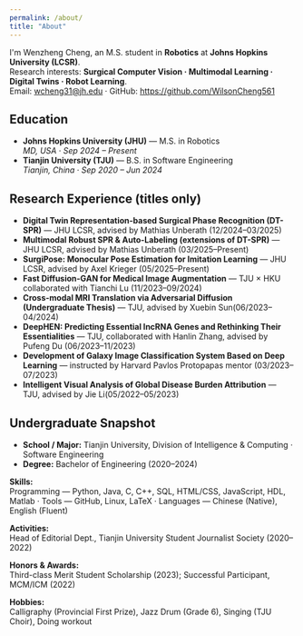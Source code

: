 ```yaml
---
permalink: /about/
title: "About"
---
```


I'm Wenzheng Cheng, an M.S. student in **Robotics** at **Johns Hopkins University (LCSR)**.  
Research interests: **Surgical Computer Vision · Multimodal Learning · Digital Twins · Robot Learning**.  
Email: wcheng31@jh.edu · GitHub: <https://github.com/WilsonCheng561>

## Education
- **Johns Hopkins University (JHU)** — M.S. in Robotics  
  *MD, USA · Sep 2024 – Present*
- **Tianjin University (TJU)** — B.S. in Software Engineering  
  *Tianjin, China · Sep 2020 – Jun 2024*

## Research Experience (titles only)
- **Digital Twin Representation-based Surgical Phase Recognition (DT-SPR)** — JHU LCSR, advised by Mathias Unberath (12/2024–03/2025)
- **Multimodal Robust SPR & Auto-Labeling (extensions of DT-SPR)** — JHU LCSR, advised by Mathias Unberath (03/2025–Present)
- **SurgiPose: Monocular Pose Estimation for Imitation Learning** — JHU LCSR, advised by Axel Krieger (05/2025–Present)
- **Fast Diffusion-GAN for Medical Image Augmentation** — TJU × HKU collaborated with Tianchi Lu (11/2023–09/2024)
- **Cross-modal MRI Translation via Adversarial Diffusion (Undergraduate Thesis)** — TJU, advised by Xuebin Sun(06/2023–04/2024)
- **DeepHEN: Predicting Essential lncRNA Genes and Rethinking Their Essentialities** — TJU, collaborated with Hanlin Zhang, advised by Pufeng Du (06/2023–11/2023)
- **Development of Galaxy Image Classification System Based on Deep Learning** — instructed by Harvard Pavlos Protopapas mentor (03/2023–07/2023)
- **Intelligent Visual Analysis of Global Disease Burden Attribution** — TJU, advised by Jie Li(05/2022–05/2023)

## Undergraduate Snapshot
- **School / Major:** Tianjin University, Division of Intelligence & Computing · Software Engineering  
- **Degree:** Bachelor of Engineering (2020–2024)  

**Skills:**  
Programming — Python, Java, C, C++, SQL, HTML/CSS, JavaScript, HDL, Matlab · Tools — GitHub, Linux, LaTeX · Languages — Chinese (Native), English (Fluent)

**Activities:**  
Head of Editorial Dept., Tianjin University Student Journalist Society (2020–2022)

**Honors & Awards:**  
Third-class Merit Student Scholarship (2023); Successful Participant, MCM/ICM (2022)

**Hobbies:**  
Calligraphy (Provincial First Prize), Jazz Drum (Grade 6), Singing (TJU Choir), Doing workout
